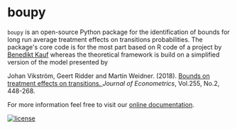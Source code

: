 # boupy

``boupy``  is an open-source Python package for the identification of bounds for long run average treatment effects on transitions probabilities.
The package's core code is for the most part based on R code of a project by [Benedikt Kauf](https://github.com/orgs/OpenSourceEconomics/people/bekauf) whereas the theoretical framework is build on a simplified version of the model presented by

Johan Vikström, Geert Ridder and Martin Weidner. (2018). [Bounds on treatment effects on transitions.
](https://www.sciencedirect.com/science/article/pii/S0304407618300605) *Journal of Econometrics*, Vol.255, No.2, 448-268.


For more information feel free to visit our [online documentation]().


[![license](https://img.shields.io/github/license/mashape/apistatus.svg?maxAge=2592000)]()